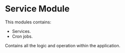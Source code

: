 Service Module
===================
This modules contains:
* Services.
* Cron jobs.

Contains all the logic and operation within the application.